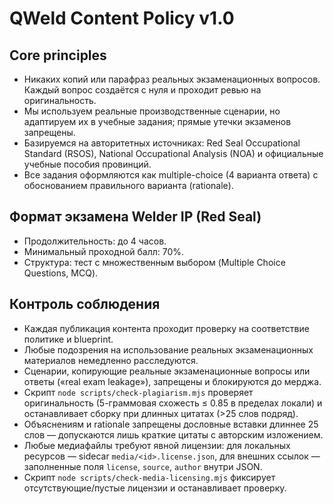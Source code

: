 # QWeld Content Policy v1.0

## Core principles
- Никаких копий или парафраз реальных экзаменационных вопросов. Каждый вопрос создаётся с нуля и проходит ревью на оригинальность.
- Мы используем реальные производственные сценарии, но адаптируем их в учебные задания; прямые утечки экзаменов запрещены.
- Базируемся на авторитетных источниках: Red Seal Occupational Standard (RSOS), National Occupational Analysis (NOA) и официальные учебные пособия провинций.
- Все задания оформляются как multiple-choice (4 варианта ответа) с обоснованием правильного варианта (rationale).

## Формат экзамена Welder IP (Red Seal)
- Продолжительность: до 4 часов.
- Минимальный проходной балл: 70%.
- Структура: тест с множественным выбором (Multiple Choice Questions, MCQ).

## Контроль соблюдения
- Каждая публикация контента проходит проверку на соответствие политике и blueprint.
- Любые подозрения на использование реальных экзаменационных материалов немедленно расследуются.
- Сценарии, копирующие реальные экзаменационные вопросы или ответы («real exam leakage»), запрещены и блокируются до мерджа.
- Скрипт `node scripts/check-plagiarism.mjs` проверяет оригинальность (5-граммовая схожесть ≤ 0.85 в пределах локали) и останавливает сборку при длинных цитатах (>25 слов подряд).
- Объяснениям и rationale запрещены дословные вставки длиннее 25 слов — допускаются лишь краткие цитаты с авторским изложением.
- Любые медиафайлы требуют явной лицензии: для локальных ресурсов — sidecar `media/<id>.license.json`, для внешних ссылок — заполненные поля `license`, `source`, `author` внутри JSON.
- Скрипт `node scripts/check-media-licensing.mjs` фиксирует отсутствующие/пустые лицензии и останавливает проверку.
